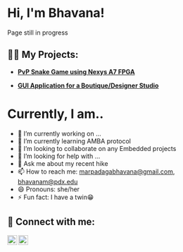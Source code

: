 <h1>Hi, I'm Bhavana! <br/> </h1> Page still in progress

<h2>👨‍💻 My Projects:</h2>

- <b>[PvP Snake Game using Nexys A7 FPGA](https://github.com/Bhavanareddy15/PvP-Snake-Game-using-Nexys-A7-FPGA)</b>
  
- <b>[GUI Application for a Boutique/Designer Studio](https://github.com/Bhavanareddy15/GUI-Based-Application)</b>

<h1>Currently, I am.. <br/></h1>

- 🔭 I’m currently working on ...
- 🌱 I’m currently learning AMBA protocol
- 👯 I’m looking to collaborate on any Embedded projects
- 🤔 I’m looking for help with ...
- 💬 Ask me about my recent hike
- 📫 How to reach me: marpadagabhavana@gmail.com, bhavanam@pdx.edu
- 😄 Pronouns: she/her
- ⚡ Fun fact: I have a twin😁 


<h2> 🤳 Connect with me:</h2>

[<img align="left" alt="JoshMadakor | LinkedIn" width="22px" src="https://cdn.jsdelivr.net/npm/simple-icons@v3/icons/linkedin.svg" />][linkedin]
[<img align="left" alt="JoshMadakor | Instagram" width="22px" src="https://cdn.jsdelivr.net/npm/simple-icons@v3/icons/instagram.svg" />][instagram]


[instagram]: https://www.instagram.com/joshmadakor/
[linkedin]: https://www.linkedin.com/in/bhavana-marpadaga/

